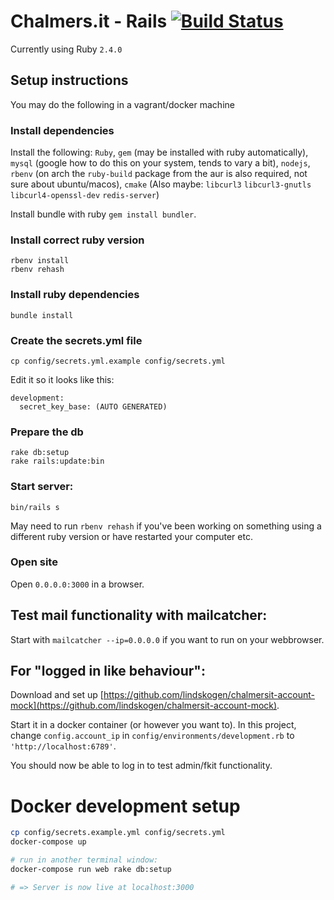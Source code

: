 # Chalmers.it - Rails [![Build Status](https://travis-ci.org/cthit/chalmersit-rails.svg?branch=develop)](https://travis-ci.org/cthit/chalmersit-rails)

Currently using Ruby `2.4.0`

## Setup instructions

You may do the following in a vagrant/docker machine

### Install dependencies
Install the following: `Ruby`, `gem` (may be installed with ruby automatically), `mysql` (google how to do this on your system, tends to vary a bit), `nodejs`, `rbenv` (on arch the `ruby-build` package from the aur is also required, not sure about ubuntu/macos), `cmake`
(Also maybe: `libcurl3` `libcurl3-gnutls` `libcurl4-openssl-dev` `redis-server`)

Install bundle with ruby `gem install bundler`.

### Install correct ruby version
```
rbenv install
rbenv rehash
```

### Install ruby dependencies
`bundle install`


### Create the secrets.yml file
`cp config/secrets.yml.example config/secrets.yml`

Edit it so it looks like this:
```
development:
  secret_key_base: (AUTO GENERATED)
```

### Prepare the db
```
rake db:setup
rake rails:update:bin
```

### Start server:
`bin/rails s`

May need to run `rbenv rehash` if you've been working on something using a different ruby version or have restarted your computer etc.

### Open site
Open `0.0.0.0:3000` in a browser.

## Test mail functionality with mailcatcher:
Start with `mailcatcher --ip=0.0.0.0` if you want to run on your webbrowser.

## For "logged in like behaviour":
Download and set up [https://github.com/lindskogen/chalmersit-account-mock](https://github.com/lindskogen/chalmersit-account-mock).

Start it in a docker container (or however you want to). In this project, change `config.account_ip` in `config/environments/development.rb` to `'http://localhost:6789'`.

You should now be able to log in to test admin/fkit functionality.

# Docker development setup

```bash
cp config/secrets.example.yml config/secrets.yml
docker-compose up

# run in another terminal window:
docker-compose run web rake db:setup

# => Server is now live at localhost:3000
```

